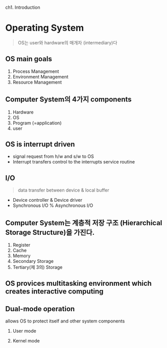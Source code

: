 ch1. Introduction

# Operating System

> OS는 user와 hardware의 매개자 (intermediary)다



## OS main goals

1. Process Management
2. Environment Management
3. Resource Management



## Computer System의 4가지 components

1. Hardware
2. OS
3. Program (=application)
4. user



## OS is interrupt driven

- signal request from h/w and s/w to OS
- Interrupt transfers control to the interrupts service routine



## I/O

> data transfer between device & local buffer

- Device controller & Device driver
- Synchronous I/O % Asynchronous I/O



## Computer System는 계층적 저장 구조 (Hierarchical Storage Structure)을 가진다.

1. Register
2. Cache
3. Memory
4. Secondary Storage
5. Tertiary(제 3의) Storage 



## OS provices multitasking environment which creates interactive computing



## Dual-mode operation

allows OS to protect itself and other system components

1. User mode

2. Kernel mode

   

